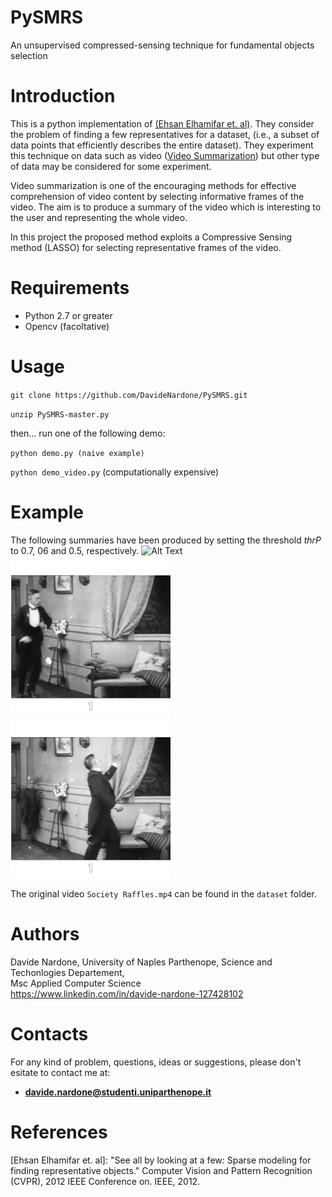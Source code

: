 # PySMRS
An unsupervised compressed-sensing technique for fundamental objects selection

# Introduction

This is a python implementation of [(Ehsan Elhamifar et. al)](http://ieeexplore.ieee.org/document/6247852/). They consider the problem of finding a few representatives for a dataset, (i.e., a subset of data points that efficiently describes the entire dataset). They experiment this technique on data such as video ([Video Summarization](http://encyclopedia.jrank.org/articles/pages/6930/Video-Summarization.html)) but other type of data may be considered for some experiment.

Video summarization is one of the encouraging methods for effective comprehension of video content by selecting informative frames of the video. The aim is to produce a summary of the video which is interesting to the user and representing the whole video. 

In this project the proposed method exploits a Compressive Sensing method (LASSO) for selecting representative frames of the video. 

# Requirements

  - Python 2.7 or greater <br>
  - Opencv (facoltative)
  
# Usage

`git clone https://github.com/DavideNardone/PySMRS.git` <br>

`unzip PySMRS-master.py`

then... run one of the following demo:

`python demo.py (naive example)` <br>

`python demo_video.py` (computationally expensive)

# Example

The following summaries have been produced by setting the threshold *thrP* to 0.7, 06 and 0.5, respectively.
![Alt Text](/img/vid_3.gif) ![Alt Text](/img/vid_2.gif) ![Alt Text](/img/vid_1.gif) 

The original video `Society Raffles.mp4` can be found in the `dataset` folder.

# Authors

Davide Nardone, University of Naples Parthenope, Science and Techonlogies Departement,<br> Msc Applied Computer Science <br/>
https://www.linkedin.com/in/davide-nardone-127428102

# Contacts

For any kind of problem, questions, ideas or suggestions, please don't esitate to contact me at: 
- **davide.nardone@studenti.uniparthenope.it**

# References

[Ehsan Elhamifar et. al]: "See all by looking at a few: Sparse modeling for finding representative objects." Computer Vision and Pattern Recognition (CVPR), 2012 IEEE Conference on. IEEE, 2012.
